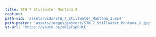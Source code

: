 ```yaml
---
title: STW 7 Stillwater Montana 2
caption:
path-vid: 'assets/vids/STW_7_Stillwater_Montana_2.mp4'
path-poster: 'assets/images/posters/STW_7_Stillwater_Montana_2.jpg'
yt-url: 'https://youtu.be/a0ZyFspRHtE'
---
```

